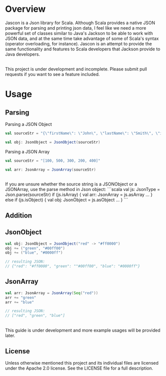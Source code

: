 Overview
========

Jascon is a Json library for Scala. Although Scala provides a native JSON package for parsing and printing json data, I feel like we need a more powerful set of classes similar to Java's Jackson to be able to work with JSON data, and at the same time take advantage of some of Scala's syntax (operator overloading, for instance). Jascon is an attempt to provide the same functionality and features to Scala developers that Jackson provide to Java developers.


<br/>
This project is under development and incomplete. Please submit pull requests if you want to see a feature included.


Usage
=====

Parsing
-------

Parsing a JSON Object
```scala
val sourceStr = "{\"firstName\": \"John\", \"lastName\": \"Smith\", \"isAlive\": true, \"age\": 25, \"height_cm\": 167.64}"

val obj: JsonObject = JsonObject(sourceStr)
```

Parsing a JSON Array
```scala
val sourceStr = "[100, 500, 300, 200, 400]"

val arr: JsonArray = JsonArray(sourceStr)
```

<br/>
If you are unsure whether the source string is a JSONObject or a JSONArray, use the parse method in Json object:
```scala
val js: JsonType = Json.parse(sourceStr)
if (js.isArray) {
    val arr: JsonArray = js.asArray
    ...
}
else if (js.isObject) {
    val obj: JsonObject = js.asObject
    ...
}
```

Addition
--------

JsonObject
----------

```scala
val obj: JsonObject = JsonObject("red" -> "#ff0000")
obj += ("green", "#00ff00")
obj += ("blue", "#0000ff")

// resulting JSON:
// {"red": "#ff0000", "green": ""#00ff00", "blue": "#0000ff"}
```

JsonArray
--------

```scala
val arr: JsonArray = JsonArray(Seq("red"))
arr += "green"
arr += "blue"

// resulting JSON:
// ["red", "green", "blue"]
```


<br/>
This guide is under development and more example usages will be provided later.



License
-------

Unless otherwise mentioned this project and its individual files are licensed under the Apache 2.0 license. See the LICENSE file for a full description.
